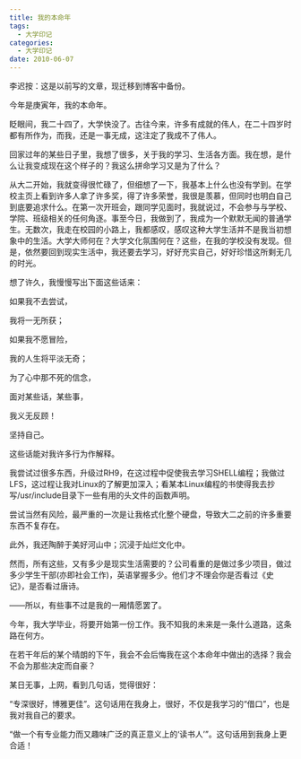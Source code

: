 ```yaml
---
title: 我的本命年
tags:
  - 大学印记
categories:
  - 大学印记
date: 2010-06-07
---
```


李迟按：这是以前写的文章，现迁移到博客中备份。  

今年是庚寅年，我的本命年。

眨眼间，我二十四了，大学快没了。古往今来，许多有成就的伟人，在二十四岁时都有所作为，而我，还是一事无成，这注定了我成不了伟人。

<!-- more -->

回家过年的某些日子里，我想了很多，关于我的学习、生活各方面。我在想，是什么让我变成现在这个样子的？我这么拼命学习又是为了什么？

从大二开始，我就变得很忙碌了，但细想了一下，我基本上什么也没有学到。在学校主页上看到许多人拿了许多奖，得了许多荣誉，我很是羡慕，但同时也明白自己到底要追求什么。在第一次开班会，跟同学见面时，我就说过，不会参与与学校、学院、班级相关的任何角逐。事至今日，我做到了，我成为一个默默无闻的普通学生。无数次，我走在校园的小路上，我都感叹，感叹这种大学生活并不是我当初想象中的生活。大学大师何在？大学文化氛围何在？这些，在我的学校没有发现。但是，依然要回到现实生活中，我还要去学习，好好充实自己，好好珍惜这所剩无几的时光。

想了许久，我慢慢写出下面这些话来：


如果我不去尝试，

我将一无所获；

如果我不愿冒险，

我的人生将平淡无奇；

为了心中那不死的信念，

面对某些话，某些事，

我义无反顾！

坚持自己。

 

这些话能对我许多行为作解释。

我尝试过很多东西，升级过RH9，在这过程中促使我去学习SHELL编程；我做过LFS，这过程让我对Linux的了解更加深入；看某本Linux编程的书使得我去抄写/usr/include目录下一些有用的头文件的函数声明。

尝试当然有风险，最严重的一次是让我格式化整个硬盘，导致大二之前的许多重要东西不复存在。

此外，我还陶醉于美好河山中；沉浸于灿烂文化中。

然而，所有这些，又有多少是现实生活需要的？公司看重的是做过多少项目，做过多少学生干部(亦即社会工作)，英语掌握多少。他们才不理会你是否看过《史记》，是否看过唐诗。

——所以，有些事不过是我的一厢情愿罢了。

今年，我大学毕业，将要开始第一份工作。我不知我的未来是一条什么道路，这条路在何方。

在若干年后的某个晴朗的下午，我会不会后悔我在这个本命年中做出的选择？我会不会为那些决定而自豪？

某日无事，上网，看到几句话，觉得很好：

“专深很好，博雅更佳”。这句话用在我身上，很好，不仅是我学习的“借口”，也是我对我自己的要求。

“做一个有专业能力而又趣味广泛的真正意义上的‘读书人’”。这句话用到我身上更合适！


